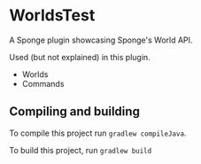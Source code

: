 # WorldsTest

A Sponge plugin showcasing Sponge's World API.

Used (but not explained) in this plugin.
* Worlds
* Commands

## Compiling and building
To compile this project run `gradlew compileJava`.

To build this project, run `gradlew build`